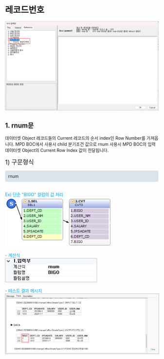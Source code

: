 # 레코드번호

<img src="../../.vuepress/public/documentation/service-model/calculation/rNum/rNum.png" style="width:800px;"> <br/>

## 1. rnum문
데이터셋 Object 레코드들의 Current 레코드의 순서 index인 Row Number를 가져옵니다. MPD BOC에서 사용시 child 분기조건 값으로 rnum 사용시 MPD BOC의 입력 데이터셋 Object의 Current Row Index 값이 전달됩니다.

<span class="font20">1) 구문형식</span> <br/>
<div class="boxDiv">
rnum
</div> <br/>

<span class="spanEx">Ex) 단순 "BIGO" 컬럼의 값 처리 </span><br/>
<img src="../../.vuepress/public/documentation/service-model/calculation/rNum/bigo.png" style="width:350px;"> <br/>

<span class="spanEx">- 계산식 </span><br/>
<img src="../../.vuepress/public/documentation/service-model/calculation/rNum/bigoSql.png" class="boxBorder" style="width:300px;"> <br/>

<span class="spanEx">- 테스트 결과 메시지 </span><br/>
<img src="../../.vuepress/public/documentation/service-model/calculation/rNum/bigoTest.png" class="boxBorder" style="width:800px;"> <br/>

  <style type='text/css'>
  .boc 
   { display: inline-flex; }
  .bocEX 
   { display: inline-block; padding: 4.5px; position: relative; width: 100%; color: darkslategray; }
  .bocG
   { background: rgb(195, 255, 195); }
  .bocY
   { background: rgb(255, 255, 193); }
  .bocG:after, .bocY:after
   { content: ""; border-width: 13px 0 13px 10px; border-style: solid; position: absolute; left: 100%; top: 0;  }
  .bocG:after
   { border-color: transparent transparent transparent rgb(195, 255, 195); }
  .bocY:after
   { border-color: transparent transparent transparent rgb(255, 255, 193); }
  .bocIcon
   { position: relative; top: -12px; }

  .spanBtn
   { border: 1px solid #bbb;border-radius: 4px;padding: 3px;background:white; color:dimgrey; }
  
  .btnR
   { color:#9C3B00; }
  .labelR
   { color:red; font-weight: bold; }
  .labelB
   { color:#00a4ff; font-weight: bold; }
  .spanEx
   { color: #00a4ff; }

  .font20
   { font-size: 20px }
  .font18
   { font-size: 18px }
  .font13
   { font-size: 13px }

  .boxBorder
   { border: 1px solid #bbb;  }
  .boxDiv
   { background: #6a8bad3b;padding:10px;border-radius: 4px; }

   .colGray
   { color: dimgrey; }
</style>
